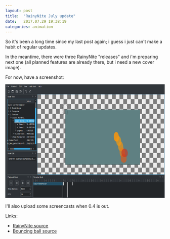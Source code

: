 ```yaml
---
layout: post
title:  "RainyNite July update"
date:   2017.07.29 19:38:19
categories: animation
---
```


So it's been a long time since my last post again; i guess i just can't make a
habit of regular updates.

In the meantime, there were three RainyNite "releases" and i'm preparing next
one (all planned features are already there, but i need a new cover image).

<cut/>

For now, have a screenshot:

<a href="/images/screenshots/2017.07.29-ball.png"><img src="/images/screenshots/2017.07.29-ball.png" width="640" height="360" alt="editing bouncing ball in RainyNite" title="editing bouncing ball in RainyNite (or rather just displaying it in editing state - i finished it some time ago)"/></a>

I'll also upload some screencasts when 0.4 is out.

Links:

- [RainyNite source](https://notabug.org/caryoscelus/rainynite-studio)
- [Bouncing ball source](https://notabug.org/caryoscelus/rainynite-examples/src/master/v0.3)
